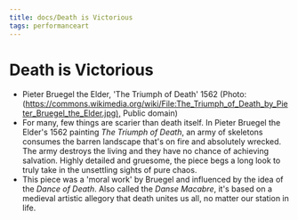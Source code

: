 ```yaml
---
title: docs/Death is Victorious
tags: performanceart
---
```


# Death is Victorious

- Pieter Bruegel the Elder, 'The Triumph of Death' 1562 (Photo: (<https://commons.wikimedia.org/wiki/File:The_Triumph_of_Death_by_Pieter_Bruegel_the_Elder.jpg),> Public domain)
- For many, few things are scarier than death itself. In Pieter Bruegel the Elder's 1562 painting _The Triumph of Death_, an army of skeletons consumes the barren landscape that's on fire and absolutely wrecked. The army destroys the living and they have no chance of achieving salvation. Highly detailed and gruesome, the piece begs a long look to truly take in the unsettling sights of pure chaos.
- This piece was a 'moral work' by Bruegel and influenced by the idea of the _Dance of Death_. Also called the _Danse Macabre_, it's based on a medieval artistic allegory that death unites us all, no matter our station in life.